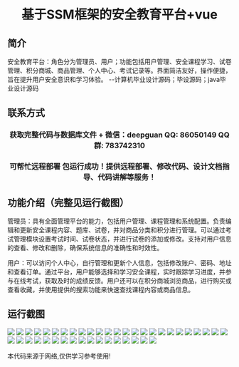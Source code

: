 <p><h1 align="center">基于SSM框架的安全教育平台+vue</h1></p>

## 简介
安全教育平台：角色分为管理员、用户；功能包括用户管理、安全课程学习、试卷管理、积分商城、商品管理、个人中心、考试记录等。界面简洁友好，操作便捷，旨在提升用户安全意识和学习体验。    --计算机毕业设计源码；毕设源码；java毕业设计源码


## 联系方式
<p><h3 align="center">获取完整代码与数据库文件 + 微信：deepguan QQ: 86050149 QQ群: 783742310</h3></p>
<p><h3 align="center">可帮忙远程部署 包运行成功！提供远程部署、修改代码、设计文档指导、代码讲解等服务！</h3></p>

## 功能介绍（完整见运行截图）
管理员：具有全面管理平台的能力，包括用户管理、课程管理和系统配置。负责编辑和更新安全课程内容、题库、试卷，并对商品分类和积分进行管理。可以通过考试管理模块设置考试时间、试卷状态，并进行试卷的添加或修改。支持对用户信息的查看、修改和删除，确保系统信息的准确性和时效性。

用户：可以访问个人中心，自行管理和更新个人信息，包括修改账户、密码、地址和查看订单。通过平台，用户能够选择和学习安全课程，实时跟踪学习进度，并参与在线考试，获取及时的成绩反馈。用户还可以在积分商城浏览商品，进行购买或查看收藏，并使用提供的搜索功能来快速查找课程内容或商品信息。


## 运行截图
![](img/001.jpg)
![](img/002.jpg)
![](img/003.jpg)
![](img/004.jpg)
![](img/005.jpg)
![](img/006.jpg)
![](img/007.jpg)
![](img/008.jpg)
![](img/009.jpg)
![](img/010.jpg)
![](img/011.jpg)
![](img/012.jpg)
![](img/013.jpg)
![](img/014.jpg)
![](img/015.jpg)
![](img/016.jpg)
![](img/017.jpg)
![](img/018.jpg)
![](img/019.jpg)
![](img/020.jpg)
![](img/021.jpg)
![](img/022.jpg)
![](img/023.jpg)
![](img/024.jpg)
![](img/025.jpg)
![](img/026.jpg)
![](img/027.jpg)
![](img/028.jpg)
![](img/029.jpg)
![](img/030.jpg)
![](img/031.jpg)
![](img/032.jpg)
![](img/033.jpg)
![](img/034.jpg)
![](img/035.jpg)
![](img/036.jpg)
![](img/037.jpg)
![](img/038.jpg)
![](img/039.jpg)
![](img/040.jpg)
![](img/041.jpg)
![](img/042.jpg)

<p>本代码来源于网络,仅供学习参考使用!</p>
